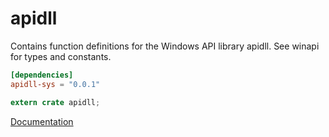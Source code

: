 # apidll #
Contains function definitions for the Windows API library apidll. See winapi for types and constants.

```toml
[dependencies]
apidll-sys = "0.0.1"
```

```rust
extern crate apidll;
```

[Documentation](https://retep998.github.io/doc/winapi/apidll/)
